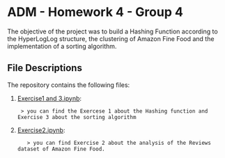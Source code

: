 # ADM - Homework 4 - Group 4

The objective of the project was to build a Hashing Function according to the HyperLogLog structure, the clustering of Amazon Fine Food and the implementation of a sorting algorithm.

## File Descriptions
The repository contains the following files:

1. [Exercise1 and 3.ipynb](https://nbviewer.jupyter.org/github/FrancescoVV/ADM_Homework_3/blob/main/DataCollection%26DataStructure%28Point1%29.ipynb):

        > you can find the Exercese 1 about the Hashing function and Exercise 3 about the sorting algorithm
 

2. [Exercise2.ipynb](https://nbviewer.jupyter.org/github/FrancescoVV/ADM_Homework_3/blob/main/Homework3.ipynb):
          
          > you can find Exercise 2 about the analysis of the Reviews dataset of Amazon Fine Food.
